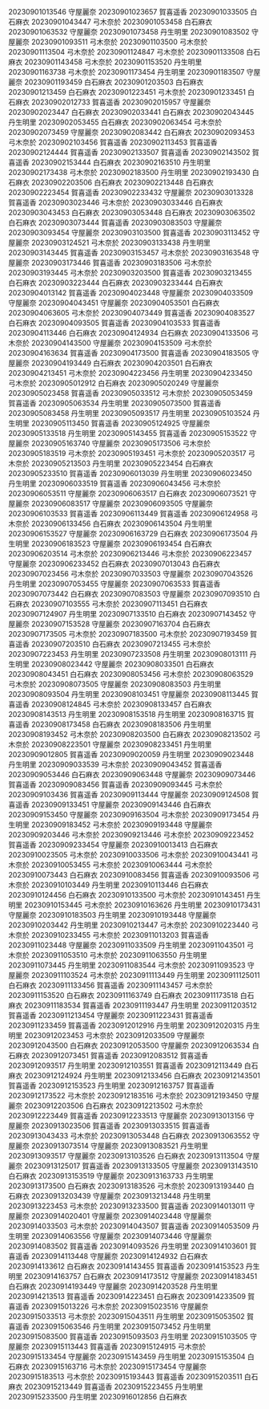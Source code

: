 20230901013546 守屋麗奈
20230901023657 賀喜遥香
20230901033505 白石麻衣
20230901043447 弓木奈於
20230901053458 白石麻衣
20230901063532 守屋麗奈
20230901073458 丹生明里
20230901083502 守屋麗奈
20230901093511 弓木奈於
20230901103500 弓木奈於
20230901113504 弓木奈於
20230901124847 弓木奈於
20230901133508 白石麻衣
20230901143458 弓木奈於
20230901153520 丹生明里
20230901163738 弓木奈於
20230901173454 丹生明里
20230901183507 守屋麗奈
20230901193459 白石麻衣
20230901203503 白石麻衣
20230901213459 白石麻衣
20230901223451 弓木奈於
20230901233451 白石麻衣
20230902012733 賀喜遥香
20230902015957 守屋麗奈
20230902023447 白石麻衣
20230902033441 白石麻衣
20230902043445 丹生明里
20230902053455 白石麻衣
20230902063454 弓木奈於
20230902073459 守屋麗奈
20230902083442 白石麻衣
20230902093453 弓木奈於
20230902103456 賀喜遥香
20230902113453 賀喜遥香
20230902124444 賀喜遥香
20230902133507 賀喜遥香
20230902143502 賀喜遥香
20230902153444 白石麻衣
20230902163510 丹生明里
20230902173438 弓木奈於
20230902183500 丹生明里
20230902193430 白石麻衣
20230902203506 白石麻衣
20230902213448 白石麻衣
20230902223454 賀喜遥香
20230902233432 守屋麗奈
20230903013328 賀喜遥香
20230903023446 弓木奈於
20230903033446 白石麻衣
20230903043453 白石麻衣
20230903053448 白石麻衣
20230903063502 白石麻衣
20230903073444 賀喜遥香
20230903083503 守屋麗奈
20230903093454 守屋麗奈
20230903103500 賀喜遥香
20230903113452 守屋麗奈
20230903124521 弓木奈於
20230903133438 丹生明里
20230903143445 賀喜遥香
20230903153457 弓木奈於
20230903163548 守屋麗奈
20230903173446 賀喜遥香
20230903183506 弓木奈於
20230903193445 弓木奈於
20230903203500 賀喜遥香
20230903213455 白石麻衣
20230903223444 白石麻衣
20230903233444 白石麻衣
20230904013142 賀喜遥香
20230904023448 守屋麗奈
20230904033509 守屋麗奈
20230904043451 守屋麗奈
20230904053501 白石麻衣
20230904063605 弓木奈於
20230904073449 賀喜遥香
20230904083527 白石麻衣
20230904093505 賀喜遥香
20230904103533 賀喜遥香
20230904113446 白石麻衣
20230904124934 白石麻衣
20230904133506 弓木奈於
20230904143500 守屋麗奈
20230904153509 弓木奈於
20230904163634 賀喜遥香
20230904173500 賀喜遥香
20230904183505 守屋麗奈
20230904193449 白石麻衣
20230904203501 白石麻衣
20230904213451 弓木奈於
20230904223456 丹生明里
20230904233450 弓木奈於
20230905012912 白石麻衣
20230905020249 守屋麗奈
20230905023458 賀喜遥香
20230905033512 弓木奈於
20230905053459 賀喜遥香
20230905063534 丹生明里
20230905073500 賀喜遥香
20230905083458 丹生明里
20230905093517 丹生明里
20230905103524 丹生明里
20230905113450 賀喜遥香
20230905124925 守屋麗奈
20230905133518 丹生明里
20230905143455 賀喜遥香
20230905153522 守屋麗奈
20230905163740 守屋麗奈
20230905173506 弓木奈於
20230905183519 弓木奈於
20230905193451 弓木奈於
20230905203517 弓木奈於
20230905213503 丹生明里
20230905223454 白石麻衣
20230905233510 賀喜遥香
20230906013039 丹生明里
20230906023450 丹生明里
20230906033519 賀喜遥香
20230906043456 弓木奈於
20230906053511 守屋麗奈
20230906063517 白石麻衣
20230906073521 守屋麗奈
20230906083517 守屋麗奈
20230906093505 守屋麗奈
20230906103533 賀喜遥香
20230906113449 賀喜遥香
20230906124958 弓木奈於
20230906133456 白石麻衣
20230906143504 丹生明里
20230906153527 守屋麗奈
20230906163729 白石麻衣
20230906173504 丹生明里
20230906183523 守屋麗奈
20230906193454 白石麻衣
20230906203514 弓木奈於
20230906213446 弓木奈於
20230906223457 守屋麗奈
20230906233452 白石麻衣
20230907013043 白石麻衣
20230907023456 弓木奈於
20230907033503 守屋麗奈
20230907043526 丹生明里
20230907053455 守屋麗奈
20230907063533 賀喜遥香
20230907073442 白石麻衣
20230907083503 守屋麗奈
20230907093510 白石麻衣
20230907103555 弓木奈於
20230907113451 白石麻衣
20230907124907 丹生明里
20230907133510 白石麻衣
20230907143452 守屋麗奈
20230907153528 守屋麗奈
20230907163704 白石麻衣
20230907173505 弓木奈於
20230907183500 弓木奈於
20230907193459 賀喜遥香
20230907203510 白石麻衣
20230907213455 弓木奈於
20230907223453 丹生明里
20230907233508 丹生明里
20230908013111 丹生明里
20230908023442 守屋麗奈
20230908033501 白石麻衣
20230908043451 白石麻衣
20230908053456 弓木奈於
20230908063529 弓木奈於
20230908073505 守屋麗奈
20230908083503 丹生明里
20230908093504 丹生明里
20230908103451 守屋麗奈
20230908113445 賀喜遥香
20230908124845 弓木奈於
20230908133457 白石麻衣
20230908143513 丹生明里
20230908153518 丹生明里
20230908163715 賀喜遥香
20230908173458 白石麻衣
20230908183506 丹生明里
20230908193452 弓木奈於
20230908203500 白石麻衣
20230908213502 弓木奈於
20230908223501 守屋麗奈
20230908233451 丹生明里
20230909012805 賀喜遥香
20230909020059 丹生明里
20230909023448 丹生明里
20230909033539 弓木奈於
20230909043452 賀喜遥香
20230909053446 白石麻衣
20230909063448 守屋麗奈
20230909073446 賀喜遥香
20230909083456 賀喜遥香
20230909093445 弓木奈於
20230909103436 賀喜遥香
20230909113444 守屋麗奈
20230909124508 賀喜遥香
20230909133451 守屋麗奈
20230909143446 白石麻衣
20230909153450 守屋麗奈
20230909163504 弓木奈於
20230909173454 丹生明里
20230909183452 弓木奈於
20230909193448 守屋麗奈
20230909203446 弓木奈於
20230909213446 弓木奈於
20230909223452 賀喜遥香
20230909233454 守屋麗奈
20230910013413 白石麻衣
20230910023505 弓木奈於
20230910033506 弓木奈於
20230910043441 弓木奈於
20230910053455 弓木奈於
20230910063444 弓木奈於
20230910073443 白石麻衣
20230910083456 賀喜遥香
20230910093506 弓木奈於
20230910103449 丹生明里
20230910113446 白石麻衣
20230910124456 白石麻衣
20230910133500 弓木奈於
20230910143451 丹生明里
20230910153445 弓木奈於
20230910163626 丹生明里
20230910173431 守屋麗奈
20230910183503 丹生明里
20230910193448 守屋麗奈
20230910203442 丹生明里
20230910213447 弓木奈於
20230910223440 弓木奈於
20230910233455 弓木奈於
20230911013203 賀喜遥香
20230911023448 守屋麗奈
20230911033509 丹生明里
20230911043501 弓木奈於
20230911053510 弓木奈於
20230911063550 丹生明里
20230911073445 丹生明里
20230911083544 弓木奈於
20230911093523 守屋麗奈
20230911103524 弓木奈於
20230911113449 丹生明里
20230911125011 白石麻衣
20230911133456 賀喜遥香
20230911143457 弓木奈於
20230911153520 白石麻衣
20230911163749 白石麻衣
20230911173518 白石麻衣
20230911183534 賀喜遥香
20230911193447 丹生明里
20230911203512 賀喜遥香
20230911213454 守屋麗奈
20230911223431 賀喜遥香
20230911233459 賀喜遥香
20230912012916 丹生明里
20230912020315 丹生明里
20230912023453 弓木奈於
20230912033509 守屋麗奈
20230912043500 白石麻衣
20230912053500 守屋麗奈
20230912063534 白石麻衣
20230912073451 賀喜遥香
20230912083512 賀喜遥香
20230912093517 丹生明里
20230912103551 賀喜遥香
20230912113449 白石麻衣
20230912124924 丹生明里
20230912133456 白石麻衣
20230912143501 賀喜遥香
20230912153523 丹生明里
20230912163757 賀喜遥香
20230912173522 弓木奈於
20230912183516 弓木奈於
20230912193450 守屋麗奈
20230912203506 白石麻衣
20230912213502 弓木奈於
20230912223449 賀喜遥香
20230912233513 守屋麗奈
20230913013156 守屋麗奈
20230913023506 賀喜遥香
20230913033515 賀喜遥香
20230913043433 弓木奈於
20230913053448 白石麻衣
20230913063552 守屋麗奈
20230913073514 守屋麗奈
20230913083521 丹生明里
20230913093517 守屋麗奈
20230913103526 白石麻衣
20230913113504 守屋麗奈
20230913125017 賀喜遥香
20230913133505 守屋麗奈
20230913143510 白石麻衣
20230913153519 守屋麗奈
20230913163733 丹生明里
20230913173500 白石麻衣
20230913183526 弓木奈於
20230913193440 白石麻衣
20230913203439 守屋麗奈
20230913213448 丹生明里
20230913223453 弓木奈於
20230913233500 賀喜遥香
20230914013011 守屋麗奈
20230914020401 守屋麗奈
20230914023448 守屋麗奈
20230914033503 弓木奈於
20230914043507 賀喜遥香
20230914053509 丹生明里
20230914063556 守屋麗奈
20230914073446 守屋麗奈
20230914083502 賀喜遥香
20230914093526 丹生明里
20230914103601 賀喜遥香
20230914113448 守屋麗奈
20230914124932 白石麻衣
20230914133612 白石麻衣
20230914143455 賀喜遥香
20230914153523 丹生明里
20230914163757 白石麻衣
20230914173512 守屋麗奈
20230914183451 白石麻衣
20230914193449 守屋麗奈
20230914203528 丹生明里
20230914213513 賀喜遥香
20230914223451 白石麻衣
20230914233509 賀喜遥香
20230915013226 弓木奈於
20230915023516 守屋麗奈
20230915033513 弓木奈於
20230915043511 丹生明里
20230915053502 賀喜遥香
20230915063546 丹生明里
20230915073452 丹生明里
20230915083500 賀喜遥香
20230915093503 丹生明里
20230915103505 守屋麗奈
20230915113443 賀喜遥香
20230915124915 弓木奈於
20230915133454 守屋麗奈
20230915143459 丹生明里
20230915153504 白石麻衣
20230915163716 弓木奈於
20230915173454 守屋麗奈
20230915183513 弓木奈於
20230915193443 賀喜遥香
20230915203511 白石麻衣
20230915213449 賀喜遥香
20230915223455 丹生明里
20230915233500 丹生明里
20230916012856 白石麻衣
